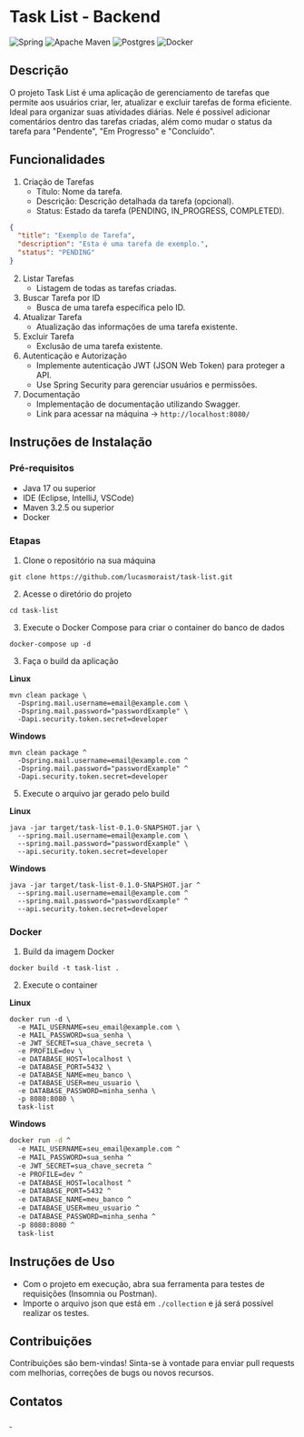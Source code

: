# Task List - Backend
![Spring](https://img.shields.io/badge/spring-%236DB33F.svg?style=for-the-badge&logo=spring&logoColor=white)
![Apache Maven](https://img.shields.io/badge/Apache%20Maven-C71A36?style=for-the-badge&logo=Apache%20Maven&logoColor=white)
![Postgres](https://img.shields.io/badge/postgres-%23316192.svg?style=for-the-badge&logo=postgresql&logoColor=white)
![Docker](https://img.shields.io/badge/docker-%230db7ed.svg?style=for-the-badge&logo=docker&logoColor=white)

## Descrição
O projeto Task List é uma aplicação de gerenciamento de tarefas que permite aos usuários criar, ler, atualizar e excluir
tarefas de forma eficiente. Ideal para organizar suas atividades diárias. Nele é possível adicionar comentários dentro
das tarefas criadas, além como mudar o status da tarefa para "Pendente", "Em Progresso" e "Concluído".

## Funcionalidades
1. Criação de Tarefas
   - Título: Nome da tarefa.
   - Descrição: Descrição detalhada da tarefa (opcional).
   - Status: Estado da tarefa (PENDING, IN_PROGRESS, COMPLETED).
````json
{
  "title": "Exemplo de Tarefa",
  "description": "Esta é uma tarefa de exemplo.",
  "status": "PENDING"
}
````
2. Listar Tarefas
   - Listagem de todas as tarefas criadas.
3. Buscar Tarefa por ID
   - Busca de uma tarefa específica pelo ID.
4. Atualizar Tarefa
   - Atualização das informações de uma tarefa existente.
5. Excluir Tarefa
    - Exclusão de uma tarefa existente.
6. Autenticação e Autorização
   - Implemente autenticação JWT (JSON Web Token) para proteger a API.
   - Use Spring Security para gerenciar usuários e permissões.
7. Documentação
   - Implementação de documentação utilizando Swagger.
   - Link para acessar na máquina -> `http://localhost:8080/`
## Instruções de Instalação
### Pré-requisitos
- Java 17 ou superior
- IDE (Eclipse, IntelliJ, VSCode)
- Maven 3.2.5 ou superior
- Docker
### Etapas
1. Clone o repositório na sua máquina
````shell
git clone https://github.com/lucasmoraist/task-list.git 
````
2. Acesse o diretório do projeto
````shell
cd task-list
````
3. Execute o Docker Compose para criar o container do banco de dados
````shell
docker-compose up -d
````
3. Faça o build da aplicação

**Linux**
````shell
mvn clean package \ 
  -Dspring.mail.username=email@example.com \
  -Dspring.mail.password="passwordExample" \
  -Dapi.security.token.secret=developer
````

**Windows**
````shell
mvn clean package ^
  -Dspring.mail.username=email@example.com ^
  -Dspring.mail.password="passwordExample" ^
  -Dapi.security.token.secret=developer
````
5. Execute o arquivo jar gerado pelo build

**Linux**
````shell
java -jar target/task-list-0.1.0-SNAPSHOT.jar \
  --spring.mail.username=email@example.com \
  --spring.mail.password="passwordExample" \
  --api.security.token.secret=developer
````

**Windows**
````shell
java -jar target/task-list-0.1.0-SNAPSHOT.jar ^
  --spring.mail.username=email@example.com ^
  --spring.mail.password="passwordExample" ^
  --api.security.token.secret=developer
````

### Docker
1. Build da imagem Docker
````shell
docker build -t task-list .
````

2. Execute o container

**Linux**
````shell
docker run -d \
  -e MAIL_USERNAME=seu_email@example.com \
  -e MAIL_PASSWORD=sua_senha \
  -e JWT_SECRET=sua_chave_secreta \
  -e PROFILE=dev \
  -e DATABASE_HOST=localhost \
  -e DATABASE_PORT=5432 \
  -e DATABASE_NAME=meu_banco \
  -e DATABASE_USER=meu_usuario \
  -e DATABASE_PASSWORD=minha_senha \
  -p 8080:8080 \
  task-list
````

**Windows**
````cmd
docker run -d ^
  -e MAIL_USERNAME=seu_email@example.com ^
  -e MAIL_PASSWORD=sua_senha ^
  -e JWT_SECRET=sua_chave_secreta ^
  -e PROFILE=dev ^
  -e DATABASE_HOST=localhost ^
  -e DATABASE_PORT=5432 ^
  -e DATABASE_NAME=meu_banco ^
  -e DATABASE_USER=meu_usuario ^
  -e DATABASE_PASSWORD=minha_senha ^
  -p 8080:8080 ^
  task-list
````

## Instruções de Uso
- Com o projeto em execução, abra sua ferramenta para testes de requisições (Insomnia ou Postman).
- Importe o arquivo json que está em `./collection` e já será possível realizar os testes.

## Contribuições
Contribuições são bem-vindas! Sinta-se à vontade para enviar pull requests com melhorias, correções de bugs ou novos recursos.

## Contatos
<a href = "mailto:seu-email@gmail.com">
  <img src="https://img.shields.io/badge/-Gmail-%23333?style=for-the-badge&logo=gmail&logoColor=white" target="_blank" alt="">
</a>
<a href="https://www.linkedin.com/in/seu-linkedin/" target="_blank">
  <img src="https://img.shields.io/badge/-LinkedIn-%230077B5?style=for-the-badge&logo=linkedin&logoColor=white" target="_blank" alt="">
</a>